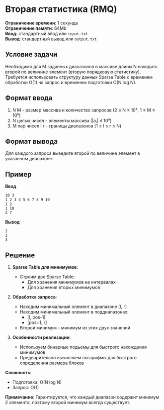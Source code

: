 # Вторая статистика (RMQ)

**Ограничение времени**: 1 секунда  
**Ограничение памяти**: 64Mb  
**Ввод**: стандартный ввод или `input.txt`  
**Вывод**: стандартный вывод или `output.txt`

## Условие задачи
Необходимо для M заданных диапазонов в массиве длины N находить второй по величине элемент (вторую порядковую статистику). Требуется использовать структуру данных Sparse Table с временем обработки O(1) на запрос и временем подготовки O(N log N).

## Формат ввода
1. N M - размер массива и количество запросов (2 ≤ N ≤ 10⁵, 1 ≤ M ≤ 10⁵)
2. N целых чисел - элементы массива (|aᵢ| ≤ 10⁹)
3. M пар чисел l r - границы диапазонов (1 ≤ l ≤ r ≤ N)

## Формат вывода
Для каждого запроса выведите второй по величине элемент в указанном диапазоне.

## Пример
**Ввод**  
```
10 3
1 2 3 4 5 6 7 8 9 10
1 2
1 10
2 7
```

**Вывод**  
```
2
2
3
```

## Решение
1. **Sparse Table для минимумов**:
   - Строим две Sparse Table:
     - Для хранения минимумов на интервалах
     - Для хранения вторых минимумов

2. **Обработка запроса**:
   - Находим минимальный элемент в диапазоне [l, r]
   - Находим минимальный элемент в поддиапазонах:
     - [l, pos-1]
     - [pos+1, r]
   - Второй минимум - минимум из этих двух значений

3. **Особенности реализации**:
   - Используем бинарные подъемы для быстрого нахождения минимумов
   - Предварительно вычисляем логарифмы для быстрого определения размера блоков

**Сложность**:
- Подготовка: O(N log N)
- Запрос: O(1)

**Примечание**: Гарантируется, что каждый диапазон содержит минимум 2 элемента, поэтому второй минимум всегда существует.